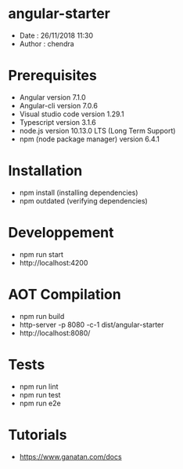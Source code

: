 # angular-starter
- Date : 26/11/2018 11:30
- Author : chendra

# Prerequisites
- Angular version 7.1.0
- Angular-cli version 7.0.6
- Visual studio code version 1.29.1
- Typescript version 3.1.6
- node.js version 10.13.0 LTS (Long Term Support)
- npm (node package manager) version 6.4.1

# Installation
- npm install (installing dependencies)
- npm outdated (verifying dependencies)

# Developpement
- npm run start
- http://localhost:4200

# AOT Compilation 
- npm run build
- http-server -p 8080 -c-1 dist/angular-starter 
- http://localhost:8080/

# Tests
- npm run lint
- npm run test
- npm run e2e

# Tutorials
- https://www.ganatan.com/docs
